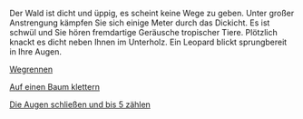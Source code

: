 
Der Wald ist dicht und üppig, es scheint keine Wege zu geben.
Unter großer Anstrengung kämpfen Sie sich einige Meter durch das Dickicht.
Es ist schwül und Sie hören fremdartige Geräusche tropischer Tiere.
Plötzlich knackt es dicht neben Ihnen im Unterholz.
Ein Leopard blickt sprungbereit in Ihre Augen.

[Wegrennen](flucht/flucht.md)

[Auf einen Baum klettern](klettern/klettern.md)

[Die Augen schließen und bis 5 zählen](zaehlen/zaehlen.md)
